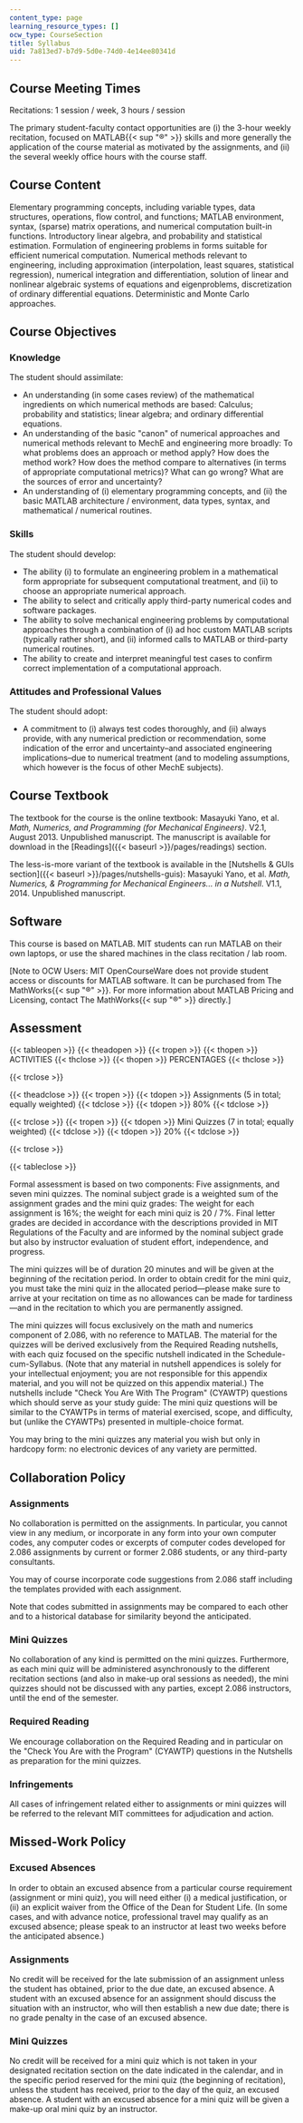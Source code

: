 ```yaml
---
content_type: page
learning_resource_types: []
ocw_type: CourseSection
title: Syllabus
uid: 7a813ed7-b7d9-5d0e-74d0-4e14ee80341d
---
```


Course Meeting Times
--------------------

Recitations: 1 session / week, 3 hours / session

The primary student-faculty contact opportunities are (i) the 3-hour weekly recitation, focused on MATLAB{{< sup "®" >}} skills and more generally the application of the course material as motivated by the assignments, and (ii) the several weekly office hours with the course staff.

Course Content
--------------

Elementary programming concepts, including variable types, data structures, operations, flow control, and functions; MATLAB environment, syntax, (sparse) matrix operations, and numerical computation built-in functions. Introductory linear algebra, and probability and statistical estimation. Formulation of engineering problems in forms suitable for efficient numerical computation. Numerical methods relevant to engineering, including approximation (interpolation, least squares, statistical regression), numerical integration and differentiation, solution of linear and nonlinear algebraic systems of equations and eigenproblems, discretization of ordinary differential equations. Deterministic and Monte Carlo approaches.

Course Objectives
-----------------

### Knowledge

The student should assimilate:

*   An understanding (in some cases review) of the mathematical ingredients on which numerical methods are based: Calculus; probability and statistics; linear algebra; and ordinary differential equations.
*   An understanding of the basic "canon" of numerical approaches and numerical methods relevant to MechE and engineering more broadly: To what problems does an approach or method apply? How does the method work? How does the method compare to alternatives (in terms of appropriate computational metrics)? What can go wrong? What are the sources of error and uncertainty?
*   An understanding of (i) elementary programming concepts, and (ii) the basic MATLAB architecture / environment, data types, syntax, and mathematical / numerical routines.

### Skills

The student should develop:

*   The ability (i) to formulate an engineering problem in a mathematical form appropriate for subsequent computational treatment, and (ii) to choose an appropriate numerical approach.
*   The ability to select and critically apply third-party numerical codes and software packages.
*   The ability to solve mechanical engineering problems by computational approaches through a combination of (i) ad hoc custom MATLAB scripts (typically rather short), and (ii) informed calls to MATLAB or third-party numerical routines.
*   The ability to create and interpret meaningful test cases to confirm correct implementation of a computational approach.

### Attitudes and Professional Values

The student should adopt:

*   A commitment to (i) always test codes thoroughly, and (ii) always provide, with any numerical prediction or recommendation, some indication of the error and uncertainty–and associated engineering implications–due to numerical treatment (and to modeling assumptions, which however is the focus of other MechE subjects).

Course Textbook
---------------

The textbook for the course is the online textbook: Masayuki Yano, et al. _Math, Numerics, and Programming (for Mechanical Engineers)_. V2.1, August 2013. Unpublished manuscript. The manuscript is available for download in the [Readings]({{< baseurl >}}/pages/readings) section.

The less-is-more variant of the textbook is available in the [Nutshells & GUIs section]({{< baseurl >}}/pages/nutshells-guis): Masayuki Yano, et al. _Math, Numerics, & Programming for Mechanical Engineers... in a Nutshell_. V1.1, 2014. Unpublished manuscript. 

Software
--------

This course is based on MATLAB. MIT students can run MATLAB on their own laptops, or use the shared machines in the class recitation / lab room.

\[Note to OCW Users: MIT OpenCourseWare does not provide student access or discounts for MATLAB software. It can be purchased from The MathWorks{{< sup "®" >}}. For more information about MATLAB Pricing and Licensing, contact The MathWorks{{< sup "®" >}} directly.\]

Assessment
----------

{{< tableopen >}}
{{< theadopen >}}
{{< tropen >}}
{{< thopen >}}
ACTIVITIES
{{< thclose >}}
{{< thopen >}}
PERCENTAGES
{{< thclose >}}

{{< trclose >}}

{{< theadclose >}}
{{< tropen >}}
{{< tdopen >}}
Assignments (5 in total; equally weighted)
{{< tdclose >}}
{{< tdopen >}}
80%
{{< tdclose >}}

{{< trclose >}}
{{< tropen >}}
{{< tdopen >}}
Mini Quizzes (7 in total; equally weighted)
{{< tdclose >}}
{{< tdopen >}}
20%
{{< tdclose >}}

{{< trclose >}}

{{< tableclose >}}

Formal assessment is based on two components: Five assignments, and seven mini quizzes. The nominal subject grade is a weighted sum of the assignment grades and the mini quiz grades: The weight for each assignment is 16%; the weight for each mini quiz is 20 / 7%. Final letter grades are decided in accordance with the descriptions provided in MIT Regulations of the Faculty and are informed by the nominal subject grade but also by instructor evaluation of student effort, independence, and progress.

The mini quizzes will be of duration 20 minutes and will be given at the beginning of the recitation period. In order to obtain credit for the mini quiz, you must take the mini quiz in the allocated period—please make sure to arrive at your recitation on time as no allowances can be made for tardiness—and in the recitation to which you are permanently assigned.

The mini quizzes will focus exclusively on the math and numerics component of 2.086, with no reference to MATLAB. The material for the quizzes will be derived exclusively from the Required Reading nutshells, with each quiz focused on the specific nutshell indicated in the Schedule-cum-Syllabus. (Note that any material in nutshell appendices is solely for your intellectual enjoyment; you are not responsible for this appendix material, and you will not be quizzed on this appendix material.) The nutshells include "Check You Are With The Program" (CYAWTP) questions which should serve as your study guide: The mini quiz questions will be similar to the CYAWTPs in terms of material exercised, scope, and difficulty, but (unlike the CYAWTPs) presented in multiple-choice format.

You may bring to the mini quizzes any material you wish but only in hardcopy form: no electronic devices of any variety are permitted.

Collaboration Policy
--------------------

### Assignments

No collaboration is permitted on the assignments. In particular, you cannot view in any medium, or incorporate in any form into your own computer codes, any computer codes or excerpts of computer codes developed for 2.086 assignments by current or former 2.086 students, or any third-party consultants.

You may of course incorporate code suggestions from 2.086 staff including the templates provided with each assignment.

Note that codes submitted in assignments may be compared to each other and to a historical database for similarity beyond the anticipated.

### Mini Quizzes

No collaboration of any kind is permitted on the mini quizzes. Furthermore, as each mini quiz will be administered asynchronously to the different recitation sections (and also in make-up oral sessions as needed), the mini quizzes should not be discussed with any parties, except 2.086 instructors, until the end of the semester.

### Required Reading

We encourage collaboration on the Required Reading and in particular on the "Check You Are with the Program" (CYAWTP) questions in the Nutshells as preparation for the mini quizzes.

### Infringements

All cases of infringement related either to assignments or mini quizzes will be referred to the relevant MIT committees for adjudication and action.

Missed-Work Policy
------------------

### Excused Absences

In order to obtain an excused absence from a particular course requirement (assignment or mini quiz), you will need either (i) a medical justification, or (ii) an explicit waiver from the Office of the Dean for Student Life. (In some cases, and with advance notice, professional travel may qualify as an excused absence; please speak to an instructor at least two weeks before the anticipated absence.)

### Assignments

No credit will be received for the late submission of an assignment unless the student has obtained, prior to the due date, an excused absence. A student with an excused absence for an assignment should discuss the situation with an instructor, who will then establish a new due date; there is no grade penalty in the case of an excused absence.

### Mini Quizzes

No credit will be received for a mini quiz which is not taken in your designated recitation section on the date indicated in the calendar, and in the specific period reserved for the mini quiz (the beginning of recitation), unless the student has received, prior to the day of the quiz, an excused absence. A student with an excused absence for a mini quiz will be given a make-up oral mini quiz by an instructor.